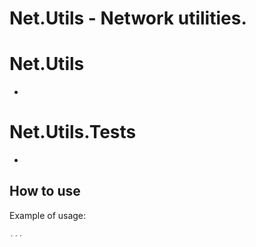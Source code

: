 # **Net.Utils** - Network utilities.

# Net.Utils
- 
# Net.Utils.Tests
- 

## How to use
Example of usage:

```C#
...
``` 